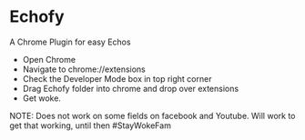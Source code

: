 # Echofy
A Chrome Plugin for easy Echos


* Open Chrome
* Navigate to chrome://extensions
* Check the Developer Mode box in top right corner
* Drag Echofy folder into chrome and drop over extensions
* Get woke.

NOTE: 
  Does not work on some fields on facebook and Youtube. Will work to get that working, until then #StayWokeFam
